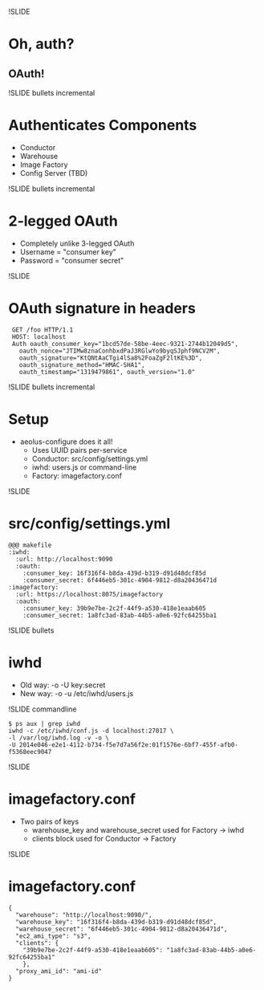 !SLIDE
# Oh, auth? #
## OAuth! ##

!SLIDE bullets incremental

# Authenticates Components #

* Conductor
* Warehouse
* Image Factory
* Config Server (TBD)

!SLIDE bullets incremental
# 2-legged OAuth #

* Completely unlike 3-legged OAuth
* Username = "consumer key"
* Password = "consumer secret"

!SLIDE
# OAuth signature in headers #

     GET /foo HTTP/1.1
     HOST: localhost
     Auth oauth_consumer_key="1bcd57de-58be-4eec-9321-2744b12049d5",
       oauth_nonce="JTIMw8znaConhbxdPaJ3RGlwYo9byqSJphf9NCV2M",
       oauth_signature="KtQNtAaCTgi4lSa8%2FoaZgF2ltKE%3D",
       oauth_signature_method="HMAC-SHA1",
       oauth_timestamp="1319479861", oauth_version="1.0"

!SLIDE bullets incremental
# Setup #

* aeolus-configure does it all!
  * Uses UUID pairs per-service
  * Conductor: src/config/settings.yml
  * iwhd: users.js or command-line
  * Factory: imagefactory.conf

!SLIDE
# src/config/settings.yml #
    @@@ makefile
    :iwhd:
      :url: http://localhost:9090
      :oauth:
        :consumer_key: 16f316f4-b8da-439d-b319-d91d48dcf85d
        :consumer_secret: 6f446eb5-301c-4904-9812-d8a20436471d
    :imagefactory:
      :url: https://localhost:8075/imagefactory
      :oauth:
        :consumer_key: 39b9e7be-2c2f-44f9-a530-418e1eaab605
        :consumer_secret: 1a8fc3ad-83ab-44b5-a0e6-92fc64255ba1


!SLIDE bullets
# iwhd #

* Old way: -o -U key:secret
* New way: -o -u /etc/iwhd/users.js

!SLIDE commandline

    $ ps aux | grep iwhd
    iwhd -c /etc/iwhd/conf.js -d localhost:27017 \
    -l /var/log/iwhd.log -v -o \
    -U 2014e046-e2e1-4112-b734-f5e7d7a56f2e:01f1576e-6bf7-455f-afb0-f5368eec9047

!SLIDE
# imagefactory.conf #
* Two pairs of keys
  * warehouse_key and warehouse_secret used for Factory -> iwhd
  * clients block used for Conductor -> Factory


!SLIDE
# imagefactory.conf #

    {
      "warehouse": "http://localhost:9090/",
      "warehouse_key": "16f316f4-b8da-439d-b319-d91d48dcf85d",
      "warehouse_secret": "6f446eb5-301c-4904-9812-d8a20436471d",
      "ec2_ami_type": "s3",
      "clients": {
        "39b9e7be-2c2f-44f9-a530-418e1eaab605": "1a8fc3ad-83ab-44b5-a0e6-92fc64255ba1"
        },
      "proxy_ami_id": "ami-id"
    }

